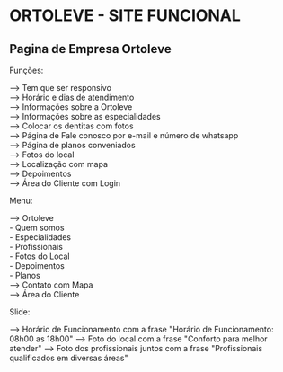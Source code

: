 # ORTOLEVE - SITE FUNCIONAL

## Pagina de Empresa Ortoleve  

Funções:  

--> Tem que ser responsivo  
--> Horário e dias de atendimento  
--> Informações sobre a Ortoleve  
--> Informações sobre as especialidades  
--> Colocar os dentitas com fotos  
--> Página de Fale conosco por e-mail e número de whatsapp  
--> Página de planos conveniados  
--> Fotos do local  
--> Localização com mapa    
--> Depoimentos  
--> Área do Cliente com Login  

Menu:  

--> Ortoleve  
	- Quem somos  
	- Especialidades  
	- Profissionais  
	- Fotos do Local  
	- Depoimentos  
	- Planos  
--> Contato com Mapa  
--> Área do Cliente

Slide:  

--> Horário de Funcionamento com a frase "Horário de Funcionamento: 08h00 as 18h00"
--> Foto do local com a frase "Conforto para melhor atender"
--> Foto dos profissionais juntos com a frase "Profissionais qualificados em diversas áreas"    